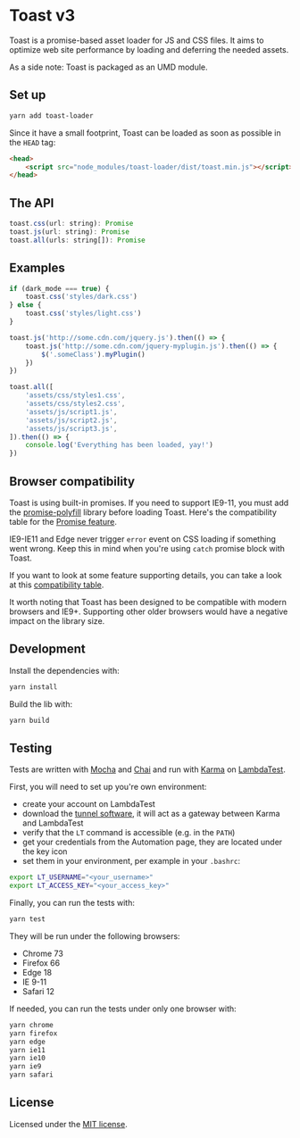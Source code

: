 # Toast v3

Toast is a promise-based asset loader for JS and CSS files. It aims to optimize web site performance by loading and deferring the needed assets.

As a side note: Toast is packaged as an UMD module.

## Set up

```sh
yarn add toast-loader
```

Since it have a small footprint, Toast can be loaded as soon as possible in the `HEAD` tag:

```html
<head>
    <script src="node_modules/toast-loader/dist/toast.min.js"></script>
</head>
```

## The API

```js
toast.css(url: string): Promise
toast.js(url: string): Promise
toast.all(urls: string[]): Promise
```

## Examples

```js
if (dark_mode === true) {
    toast.css('styles/dark.css')
} else {
    toast.css('styles/light.css')
}
```

```js
toast.js('http://some.cdn.com/jquery.js').then(() => {
    toast.js('http://some.cdn.com/jquery-myplugin.js').then(() => {
        $('.someClass').myPlugin()
    })
})
```

```js
toast.all([
    'assets/css/styles1.css',
    'assets/css/styles2.css',
    'assets/js/script1.js',
    'assets/js/script2.js',
    'assets/js/script3.js',
]).then(() => {
    console.log('Everything has been loaded, yay!')
})
```

## Browser compatibility

Toast is using built-in promises. If you need to support IE9-11, you must add the [promise-polyfill](https://github.com/taylorhakes/promise-polyfill) library before loading Toast. Here's the compatibility table for the [Promise feature](https://www.caniuse.com/#feat=promises).

IE9-IE11 and Edge never trigger `error` event on CSS loading if something went wrong. Keep this in mind when you're using `catch` promise block with Toast.

If you want to look at some feature supporting details, you can take a look at this [compatibility table](https://pie.gd/test/script-link-events/).

It worth noting that Toast has been designed to be compatible with modern browsers and IE9+. Supporting other older browsers would have a negative impact on the library size.

## Development

Install the dependencies with:

```sh
yarn install
```

Build the lib with:

```sh
yarn build
```

## Testing

Tests are written with [Mocha](https://mochajs.org/) and [Chai](https://www.chaijs.com/) and run with [Karma](https://karma-runner.github.io/latest/index.html) on [LambdaTest](https://www.lambdatest.com/).

First, you will need to set up you're own environment:

- create your account on LambdaTest
- download the [tunnel software](https://www.lambdatest.com/support/docs/testing-locally-hosted-pages/), it will act as a gateway between Karma and LambdaTest
- verify that the `LT` command is accessible (e.g. in the `PATH`)
- get your credentials from the Automation page, they are located under the key icon
- set them in your environment, per example in your `.bashrc`:

```sh
export LT_USERNAME="<your_username>"
export LT_ACCESS_KEY="<your_access_key>"
```

Finally, you can run the tests with:

```sh
yarn test
```

They will be run under the following browsers:

- Chrome 73
- Firefox 66
- Edge 18
- IE 9-11
- Safari 12

If needed, you can run the tests under only one browser with:

```sh
yarn chrome
yarn firefox
yarn edge
yarn ie11
yarn ie10
yarn ie9
yarn safari
```

## License

Licensed under the [MIT license](http://dreamysource.mit-license.org).

